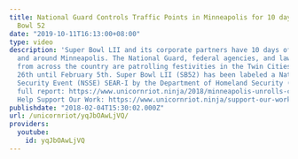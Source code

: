 ```yaml
---
title: National Guard Controls Traffic Points in Minneapolis for 10 days of Super
  Bowl 52
date: "2019-10-11T16:13:00+08:00"
type: video
description: 'Super Bowl LII and its corporate partners have 10 days of events in
  and around Minneapolis. The National Guard, federal agencies, and law enforcement
  from across the country are patrolling festivities in the Twin Cities from January
  26th until February 5th. Super Bowl LII (SB52) has been labeled a National Special
  Security Event (NSSE) SEAR-I by the Department of Homeland Security (DHS). See our
  full report: https://www.unicornriot.ninja/2018/minneapolis-unrolls-corporate-red-carpet-largest-security-op-super-bowl-lii/
  Help Support Our Work: https://www.unicornriot.ninja/support-our-work/'
publishdate: "2018-02-04T15:30:02.000Z"
url: /unicornriot/yqJbOAwLjVQ/
providers:
  youtube:
    id: yqJbOAwLjVQ
---
```

